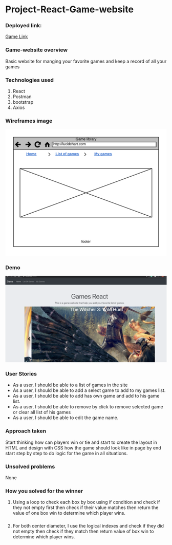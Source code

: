 # Project-React-Game-website




### Deployed link:
[Game Link](https://moh1415.github.io/Tic-Tac-Toe-project/)

### Game-website overview
Basic website for manging your favorite games and keep a record of all your games
### Technologies used



1. React
2. Postman
3. bootstrap
4. Axios


### Wireframes image
![GitHub Logo](wireframe.png)
### Demo 
![GitHub Logo](demo.png)
### User Stories
* As a user, I should be able to a list of games in the site
* As a user, I should be able to add a select game to add to my games list.
* As a user, I should be able to add has own game and add to his game list.
* As a user, I should  be able to remove by click to remove selected game or clear all list of his games
* As a user, I should be able to edit the game name.

### Approach taken
Start thinking how can players win or tie and start to create the layout in HTML and design with CSS how the game should look like in page by end start step by step to do logic for the game in all situations.

### Unsolved problems
None


### How you solved for the winner
1. Using a loop to check each box by box using if condition and check if they not empty first then check if their value matches then return the value of one box win to determine which player wins.
###
2. For both center diameter, I use the logical indexes and check if they did not empty then check if they match then return value of box win to determine which player wins.





